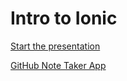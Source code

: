 Intro to Ionic
=============

[Start the presentation](http://victormejia.github.io/ionic-intro)

[GitHub Note Taker App](https://github.com/victormejia/ionic-gh-notetaker)
